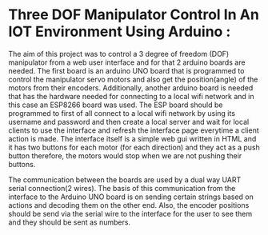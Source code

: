 # Three DOF Manipulator Control In An IOT Environment Using Arduino :
The aim of this project was to control a 3 degree of freedom (DOF) manipulator from a web user interface and for that 2 arduino boards are needed. The first board is an arduino UNO board that is programmed to control the manipulator servo motors and also get the position(angle) of the motors from their encoders. Additionally, another arduino board is needed that has the hardware needed for connecting to a local wifi network and in this case an ESP8266 board was used. The ESP board should be programmed to first of all connect to a local wifi network by using its username and password and then create a local server and wait for local clients to use the interface and refresh the interface page everytime a client action is made. The interface itself is a simple web gui written in HTML and it has two buttons for each motor (for each direction) and they act as a push button therefore, the motors would stop when we are not pushing their buttons.

The communication between the boards are used by a dual way UART serial connection(2 wires). The basis of this communication from the interface to the Arduino UNO board is on sending certain strings based on actions and decoding them on the other end. Also, the encoder positions should be send via the serial wire to the interface for the user to see them and they should be sent as numbers.
